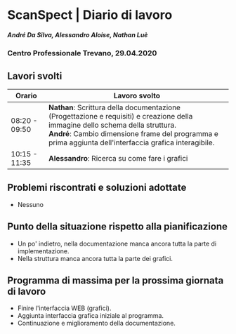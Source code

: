 # ScanSpect | Diario di lavoro
##### André Da Silva, Alessandro Aloise, Nathan Luè
### Centro Professionale Trevano, 29.04.2020

## Lavori svolti


|Orario        |Lavoro svolto                           |
|--------------|----------------------------------------|
|08:20 - 09:50 | <b>Nathan</b>: Scrittura della documentazione (Progettazione e requisiti) e creazione della immagine dello schema della struttura. <br><b>André</b>: Cambio dimensione frame del programma e prima aggiunta dell'interfaccia grafica interagibile.   |
|10:15 - 11:35 | <b>Alessandro</b>: Ricerca su come fare i grafici|

##  Problemi riscontrati e soluzioni adottate

- Nessuno

##  Punto della situazione rispetto alla pianificazione

- Un po' indietro, nella documentazione manca ancora tutta la parte di implementazione.
- Nella struttura manca ancora tutta la parte dei grafici.

## Programma di massima per la prossima giornata di lavoro

- Finire l'interfaccia WEB (grafici).
- Aggiunta interfaccia grafica iniziale al programma.
- Continuazione e miglioramento della documentazione.
